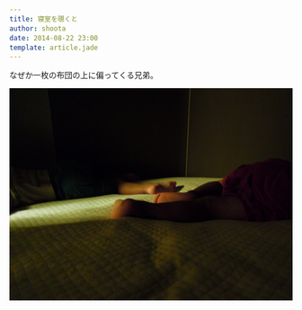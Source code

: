 ```yaml
---
title: 寝室を覗くと
author: shoota
date: 2014-08-22 23:00
template: article.jade
---
```


なぜか一枚の布団の上に偏ってくる兄弟。

<span class="more"></span>

<img src="/img/photo/20140821.JPG" class="photo">